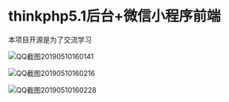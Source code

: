 # thinkphp5.1后台+微信小程序前端



本项目开源是为了交流学习

![QQ截图20190510160141](C:\Users\Administrator\Desktop\20190510\QQ截图20190510160141.png)



![QQ截图20190510160216](C:\Users\Administrator\Desktop\20190510\QQ截图20190510160216.png)





![QQ截图20190510160228](C:\Users\Administrator\Desktop\20190510\QQ截图20190510160228.png)